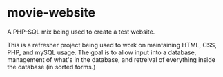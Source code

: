 # movie-website
A PHP-SQL mix being used to create a test website.

This is a refresher project being used to work on maintaining HTML, CSS, PHP, and mySQL usage. 
The goal is to allow input into a database, management of what's in the database, and retreival of everything inside the database (in sorted forms.)
